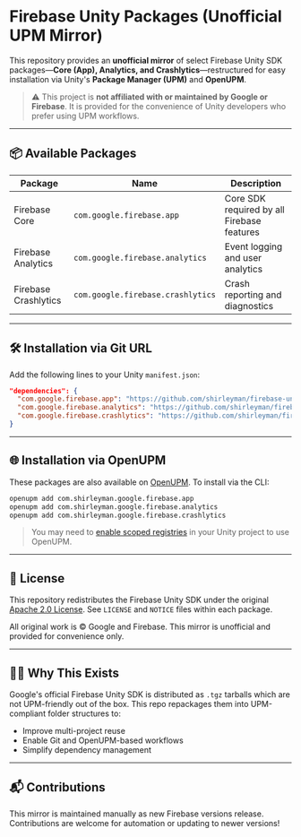 
# Firebase Unity Packages (Unofficial UPM Mirror)

This repository provides an **unofficial mirror** of select Firebase Unity SDK packages—**Core (App), Analytics, and Crashlytics**—restructured for easy installation via Unity's **Package Manager (UPM)** and **OpenUPM**.

> ⚠️ This project is **not affiliated with or maintained by Google or Firebase**. It is provided for the convenience of Unity developers who prefer using UPM workflows.

---

## 📦 Available Packages

| Package              | Name                                | Description                                |
|----------------------|-------------------------------------|--------------------------------------------|
| Firebase Core        | `com.google.firebase.app`           | Core SDK required by all Firebase features |
| Firebase Analytics   | `com.google.firebase.analytics`     | Event logging and user analytics           |
| Firebase Crashlytics | `com.google.firebase.crashlytics`   | Crash reporting and diagnostics            |

---

## 🛠 Installation via Git URL

Add the following lines to your Unity `manifest.json`:

```json
"dependencies": {
  "com.google.firebase.app": "https://github.com/shirleyman/firebase-unity-packages.git?path=firebase-app",
  "com.google.firebase.analytics": "https://github.com/shirleyman/firebase-unity-packages.git?path=firebase-analytics",
  "com.google.firebase.crashlytics": "https://github.com/shirleyman/firebase-unity-packages.git?path=firebase-crashlytics"
}
```

---

## 🌐 Installation via OpenUPM

These packages are also available on [OpenUPM](https://openupm.com). To install via the CLI:

```bash
openupm add com.shirleyman.google.firebase.app
openupm add com.shirleyman.google.firebase.analytics
openupm add com.shirleyman.google.firebase.crashlytics
```

> You may need to [enable scoped registries](https://openupm.com/docs/getting-started.html#scoped-registry) in your Unity project to use OpenUPM.

---

## 📄 License

This repository redistributes the Firebase Unity SDK under the original [Apache 2.0 License](https://www.apache.org/licenses/LICENSE-2.0). See `LICENSE` and `NOTICE` files within each package.

All original work is © Google and Firebase. This mirror is unofficial and provided for convenience only.

---

## 🙋‍♂️ Why This Exists

Google's official Firebase Unity SDK is distributed as `.tgz` tarballs which are not UPM-friendly out of the box. This repo repackages them into UPM-compliant folder structures to:

- Improve multi-project reuse
- Enable Git and OpenUPM-based workflows
- Simplify dependency management

---

## 📬 Contributions

This mirror is maintained manually as new Firebase versions release. Contributions are welcome for automation or updating to newer versions!

